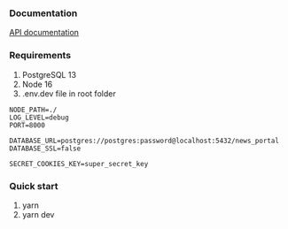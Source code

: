 ### Documentation

[API documentation](https://github.com/essserrr/test-api)

### Requirements

1. PostgreSQL 13
2. Node 16
3. .env.dev file in root folder

```
NODE_PATH=./
LOG_LEVEL=debug
PORT=8000

DATABASE_URL=postgres://postgres:password@localhost:5432/news_portal
DATABASE_SSL=false

SECRET_COOKIES_KEY=super_secret_key
```

### Quick start

1. yarn
1. yarn dev
